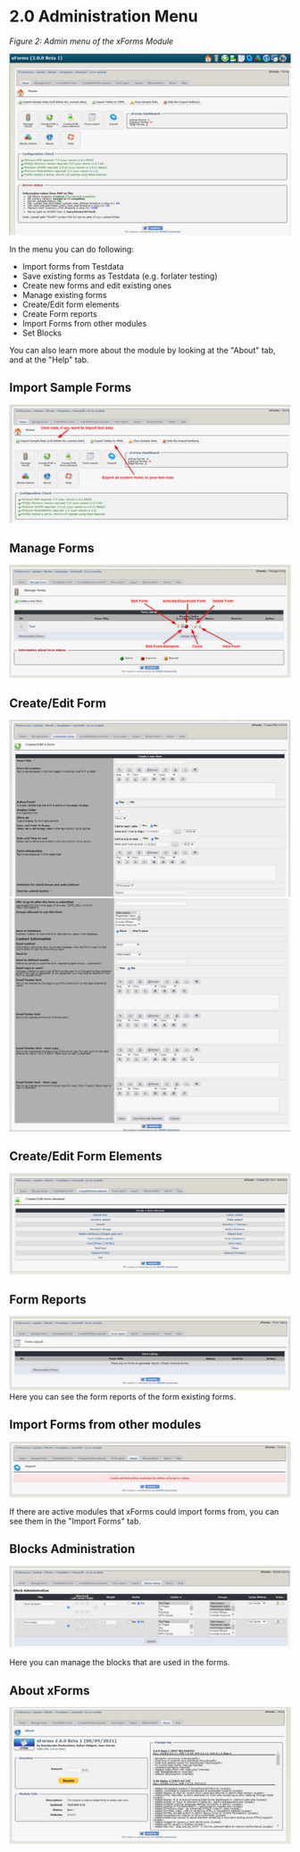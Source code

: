 # 2.0 Administration Menu

_Figure 2: Admin menu of the xForms Module_


![](../assets/image001.png)

In the menu you can do following:

* Import forms from Testdata
* Save existing forms as Testdata (e.g. forlater testing)
* Create new forms and edit existing ones
* Manage existing forms
* Create/Edit form elements
* Create Form reports
* Import Forms from other modules
* Set Blocks

You can also learn more about the module by looking at the "About" tab, and at the "Help" tab.
## Import Sample Forms

![](../assets/745f49cf.png)

## Manage Forms

![](../assets/0102e2f8.png)

## Create/Edit Form 

![](../assets/bc19322f.png)
![](../assets/f4a06eec.png)

## Create/Edit Form Elements
![](../assets/806df922.png)

## Form Reports
![](../assets/082b350b.png)
Here you can see the form reports of the form existing forms.

## Import Forms from other modules
![](../assets/e06cee4a.png)

If there are active modules that xForms could import forms from, you can see them in the "Import Forms" tab.

## Blocks Administration
![](../assets/a9efcb16.png)

Here you can manage the blocks that are used in the forms.

## About xForms
![](../assets/1d0867fd.png)
